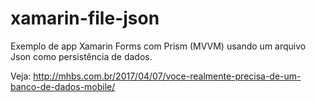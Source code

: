 # xamarin-file-json
Exemplo de app Xamarin Forms com Prism (MVVM) usando um arquivo Json como persistência de dados.

Veja: http://mhbs.com.br/2017/04/07/voce-realmente-precisa-de-um-banco-de-dados-mobile/
